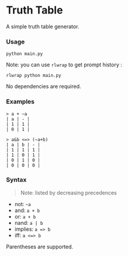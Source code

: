 # Truth Table

A simple truth table generator.

### Usage

```
python main.py
```
Note: you can use `rlwrap` to get prompt history :
```
rlwrap python main.py
```

No dependencies are required.

### Examples

```
> a + ~a
| a | - |
| 1 | 1 |
| 0 | 1 |
```

```
> a&b <=> (~a+b)
| a | b | - |
| 1 | 1 | 1 |
| 1 | 0 | 1 |
| 0 | 1 | 0 |
| 0 | 0 | 0 |
```


### Syntax

> Note: listed by decreasing precedences
- not: `~a`
- and: `a + b`
- or: `a + b`
- nand: `a | b`
- implies: `a => b`
- iff: `a <=> b`

Parentheses are supported.

